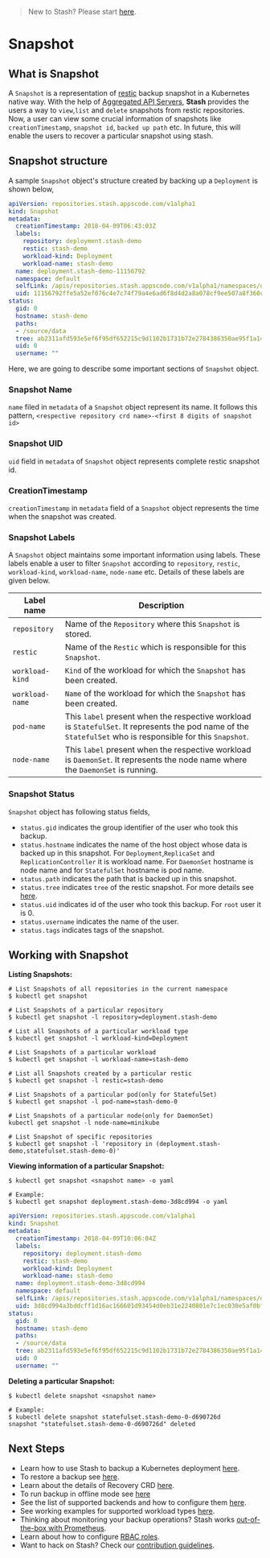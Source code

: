 > New to Stash? Please start [here](/docs/0.7.0-rc.4/concepts/README).

# Snapshot

## What is Snapshot
A `Snapshot` is a representation of [restic](https://restic.net/) backup snapshot in a Kubernetes native way. With the help of [Aggregated API Servers](https://github.com/kubernetes/community/blob/master/contributors/design-proposals/api-machinery/aggregated-api-servers.md), **Stash** provides the users a way to `view`,`list` and `delete` snapshots from restic repositories. Now, a user can view some crucial information of snapshots like `creationTimestamp`, `snapshot id`, `backed up path`  etc. In future, this will enable the users to recover a particular snapshot using stash.

## Snapshot structure
A sample `Snapshot` object's structure created by backing up a `Deployment` is shown below,

```yaml
apiVersion: repositories.stash.appscode.com/v1alpha1
kind: Snapshot
metadata:
  creationTimestamp: 2018-04-09T06:43:03Z
  labels:
    repository: deployment.stash-demo
    restic: stash-demo
    workload-kind: Deployment
    workload-name: stash-demo
  name: deployment.stash-demo-11156792
  namespace: default
  selfLink: /apis/repositories.stash.appscode.com/v1alpha1/namespaces/default/snapshots/deployment.stash-demo-11156792
  uid: 11156792ffe5a52ef076c4e7c74f79a4e6ad6f8d4d2a8a078cf9ee507a8f360c
status:
  gid: 0
  hostname: stash-demo
  paths:
  - /source/data
  tree: ab2311afd593e5ef6f95df652215c9d1102b1731b72e2784386350ae95f1a145
  uid: 0
  username: ""

```

Here, we are going to describe some important sections of `Snapshot` object.

### Snapshot Name

`name` filed in `metadata` of a `Snapshot` object represent its name. It follows this pattern,
`<respective repository crd name>-<first 8 digits of snapshot id>`

### Snapshot UID

`uid` field in `metadata` of `Snapshot` object represents complete restic snapshot id.

### CreationTimestamp
`creationTimestamp` in `metadata` field of a `Snapshot` object represents the time when the snapshot was created.

### Snapshot Labels

A `Snapshot` object maintains some important information using labels. These labels enable a user to filter `Snapshot` according to `repository`, `restic`, `workload-kind`, `workload-name`, `node-name` etc. Details of these labels are given below.

| Label name      | Description                                                                                                                                                 |
| --------------- | ------------------------------------------------------------------------------------------------------------------------------------------------------------|
| `repository`    | Name of the `Repository`  where this `Snapshot` is stored.                                                                                                  |
| `restic`        | Name of the `Restic` which is responsible for this `Snapshot`.                                                                                              |
| `workload-kind` | `Kind` of the workload for which the `Snapshot` has been created.                                                                                           |
| `workload-name` | `Name` of the workload for which the `Snapshot` has been created.                                                                                           |
| `pod-name`      | This `label` present when the respective workload is `StatefulSet`. It represents the pod name of the `StatefulSet` who is responsible for this `Snapshot`. |
| `node-name`     | This `label` present when the respective workload is `DaemonSet`. It represents the node name where the `DaemonSet` is running.                             |

### Snapshot Status

`Snapshot` object has following status fields,

* `status.gid` indicates the group identifier of the user who took this backup.
* `status.hostname` indicates the name of the host object whose data is backed up in this snapshot. For `Deployment`,`ReplicaSet` and `ReplicationController` it is workload name. For `DaemonSet` hostname is node name and for `StatefulSet` hostname is pod name.
* `status.path` indicates the path that is backed up in this snapshot.
* `status.tree` indicates `tree` of the restic snapshot. For more details see [here](https://restic.readthedocs.io/en/stable/100_references.html#trees-and-data).
* `status.uid` indicates id of the user who took this backup. For `root` user it is 0.
* `status.username` indicates the name of the user.
* `status.tags` indicates tags of the snapshot.

## Working with Snapshot

**Listing Snapshots:**

```console
# List Snapshots of all repositories in the current namespace
$ kubectl get snapshot

# List Snapshots of a particular repository
$ kubectl get snapshot -l repository=deployment.stash-demo

# List all Snapshots of a particular workload type
$ kubectl get snapshot -l workload-kind=Deployment

# List Snapshots of a particular workload
$ kubectl get snapshot -l workload-name=stash-demo

# List all Snapshots created by a particular restic
$ kubectl get snapshot -l restic=stash-demo

# List Snapshots of a particular pod(only for StatefulSet)
$ kubectl get snapshot -l pod-name=stash-demo-0

# List Snapshots of a particular node(only for DaemonSet)
kubectl get snapshot -l node-name=minikube

# List Snapshot of specific repositories
$ kubectl get snapshot -l 'repository in (deployment.stash-demo,statefulset.stash-demo-0)'
```

**Viewing information of a particular Snapshot:**

```console
$ kubectl get snapshot <snapshot name> -o yaml

# Example:
$ kubectl get snapshot deployment.stash-demo-3d8cd994 -o yaml
```

```yaml
apiVersion: repositories.stash.appscode.com/v1alpha1
kind: Snapshot
metadata:
  creationTimestamp: 2018-04-09T10:06:04Z
  labels:
    repository: deployment.stash-demo
    restic: stash-demo
    workload-kind: Deployment
    workload-name: stash-demo
  name: deployment.stash-demo-3d8cd994
  namespace: default
  selfLink: /apis/repositories.stash.appscode.com/v1alpha1/namespaces/default/snapshots/deployment.stash-demo-3d8cd994
  uid: 3d8cd994a3bddcff1d16ac166601d93454d0eb31e2240801e7c1ec030e5af0bf
status:
  gid: 0
  hostname: stash-demo
  paths:
  - /source/data
  tree: ab2311afd593e5ef6f95df652215c9d1102b1731b72e2784386350ae95f1a145
  uid: 0
  username: ""
```

**Deleting a particular Snapshot:**

```console
$ kubectl delete snapshot <snapshot name>

# Example:
$ kubectl delete snapshot statefulset.stash-demo-0-d690726d
snapshot "statefulset.stash-demo-0-d690726d" deleted

```

## Next Steps

- Learn how to use Stash to backup a Kubernetes deployment [here](/docs/0.7.0-rc.4/guides/backup).
- To restore a backup see [here](/docs/0.7.0-rc.4/guides/restore).
- Learn about the details of Recovery CRD [here](/docs/0.7.0-rc.4/concepts/crds/recovery).
- To run backup in offline mode see [here](/docs/0.7.0-rc.4/guides/offline_backup)
- See the list of supported backends and how to configure them [here](/docs/0.7.0-rc.4/guides/backends).
- See working examples for supported workload types [here](/docs/0.7.0-rc.4/guides/workloads).
- Thinking about monitoring your backup operations? Stash works [out-of-the-box with Prometheus](/docs/0.7.0-rc.4/guides/monitoring).
- Learn about how to configure [RBAC roles](/docs/0.7.0-rc.4/guides/rbac).
- Want to hack on Stash? Check our [contribution guidelines](/docs/0.7.0-rc.4/CONTRIBUTING).
